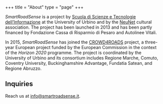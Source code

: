 +++
title = "About"
type = "page"
+++

*SmartRoadSense* is a project by [Scuola di Scienze e Tecnologie dell’Informazione](http://www.uniurb.it) at the University of Urbino and by the [NeuNet](http://www.neunet.it) cultural association.
The project has been launched in 2013 and has been partly financed by Fondazione Cassa di Risparmio di Pesaro and Autolinee Vitali.

In 2015, *SmartRoadSense* has joined the [CROWD4ROADS](http://www.c4rs.eu) project, a three-year European project funded by the European Commission in the context of the *Horizon&nbsp;2020* programme.
The project is coordinated by the University of Urbino and its consortium includes Regione Marche, Comuto, Coventry University, Buckinghamshire Advantage, Fundatia Satean, and Regione Abruzzo.

## Inquiries

Reach us at [info@smartroadsense.it](mailto:info@smartroadsense.it).
